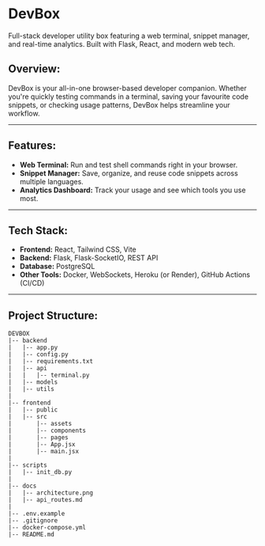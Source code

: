 # DevBox
Full-stack developer utility box featuring a web terminal, snippet manager, and real-time analytics. Built with Flask, React, and modern web tech.

## Overview:

DevBox is your all-in-one browser-based developer companion. Whether you're quickly testing commands in a terminal, saving your favourite code snippets, or checking usage patterns, DevBox helps streamline your workflow.

---

## Features:

- **Web Terminal:** Run and test shell commands right in your browser.
- **Snippet Manager:** Save, organize, and reuse code snippets across multiple languages.
- **Analytics Dashboard:** Track your usage and see which tools you use most.

---

## Tech Stack:

- **Frontend:** React, Tailwind CSS, Vite
- **Backend:** Flask, Flask-SocketIO, REST API
- **Database:** PostgreSQL
- **Other Tools:** Docker, WebSockets, Heroku (or Render), GitHub Actions (CI/CD)

---

## Project Structure:
    DEVBOX
    |-- backend
    |   |-- app.py
    |   |-- config.py
    |   |-- requirements.txt
    |   |-- api
    |   |   |-- terminal.py
    |   |-- models
    |   |-- utils
    |
    |-- frontend
    |   |-- public
    |   |-- src
    |       |-- assets
    |       |-- components
    |       |-- pages
    |       |-- App.jsx
    |       |-- main.jsx
    |
    |-- scripts
    |   |-- init_db.py
    |
    |-- docs
    |   |-- architecture.png
    |   |-- api_routes.md
    |
    |-- .env.example
    |-- .gitignore
    |-- docker-compose.yml
    |-- README.md

